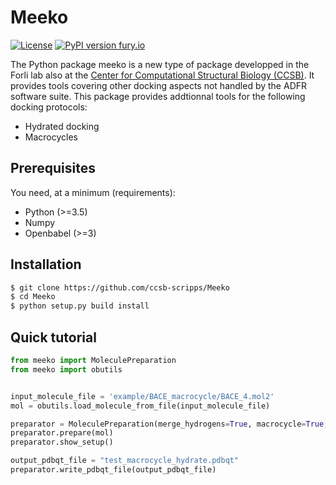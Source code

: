 # Meeko

[![License](https://img.shields.io/badge/License-Apache%202.0-blue.svg)](https://opensource.org/licenses/Apache-2.0)
[![PyPI version fury.io](https://img.shields.io/badge/version-0.1-green.svg)](https://pypi.python.org/pypi/ansicolortags/)

The Python package meeko is a new type of package developped in the Forli lab also at the [Center for Computational Structural Biology (CCSB)](https://ccsb.scripps.edu). It provides tools covering other docking aspects not handled by the ADFR software suite. This package provides addtionnal tools for the following docking protocols:

* Hydrated docking
* Macrocycles


## Prerequisites

You need, at a minimum (requirements):
* Python (>=3.5)
* Numpy
* Openbabel (>=3)

## Installation

```bash
$ git clone https://github.com/ccsb-scripps/Meeko
$ cd Meeko
$ python setup.py build install
```

## Quick tutorial

```python
from meeko import MoleculePreparation
from meeko import obutils


input_molecule_file = 'example/BACE_macrocycle/BACE_4.mol2'
mol = obutils.load_molecule_from_file(input_molecule_file)

preparator = MoleculePreparation(merge_hydrogens=True, macrocycle=True, hydrate=True, amide_rigid=True)
preparator.prepare(mol)
preparator.show_setup()

output_pdbqt_file = "test_macrocycle_hydrate.pdbqt"
preparator.write_pdbqt_file(output_pdbqt_file)
```
